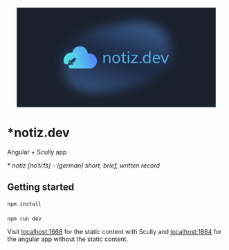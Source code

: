 <p align="center">
  <a href="https://notiz.dev" target="blank"><img src="https://raw.githubusercontent.com/notiz-dev/notiz/master/src/assets/img/featured.png" width="460px" alt="notiz.dev" /></a>
</p>

# \*notiz.dev

Angular + Scully app

_\* notiz [noˈtiːt͡s] - (german) short, brief, written record_

## Getting started

```bash
npm install

npm run dev
```

Visit [localhost:1668](http://localhost:1668/) for the static content with Scully and [localhost:1864](http://localhost:1864/) for the angular app without the static content.
